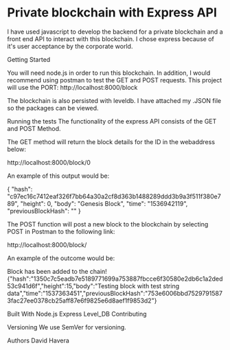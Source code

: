 # Private blockchain with Express API

I have used javascript to develop the backend for a private blockchain and a front end API to interact with this blockchain.  I chose express because of it's user acceptance by the corporate world.

Getting Started

You will need node.js in order to run this blockchain.  In addition, I would recommend using postman to test the GET and POST requests.  This project will use the PORT: http://localhost:8000/block

The blockchain is also persisted with leveldb.  I have attached my .JSON file so the packages can be viewed.


Running the tests
The functionality of the express API consists of the GET and POST Method.

The GET method will return the block details for the ID in the webaddress below:

http://localhost:8000/block/0

An example of this output would be:

{
    "hash": "c97ec16c7412eaf326f7bb64a30a2cf8d363b1488289ddd3b9a3f511f380e789",
    "height": 0,
    "body": "Genesis Block",
    "time": "1536942119",
    "previousBlockHash": ""
}

The POST function will post a new block to the blockchain by selecting POST in Postman to the following link:

http://localhost:8000/block/

An example of the outcome would be:

Block has been added to the chain!{"hash":"1350c7c5eadb7e5189771699a753887fbcce6f30580e2db6c1a2ded53c941d6f","height":15,"body":"Testing block with test string data","time":"1537363451","previousBlockHash":"753e6006bbd75297915873fac27ee0378cb25aff87e6f9825e6d8aef1f9853d2"}


Built With
Node.js 
Express
Level_DB
Contributing

Versioning
We use SemVer for versioning. 

Authors
David Havera

